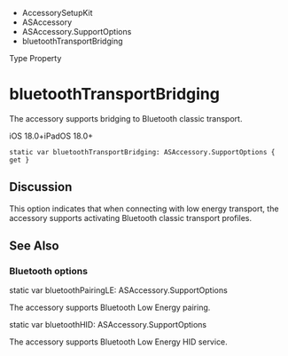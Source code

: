 

- AccessorySetupKit
- ASAccessory
- ASAccessory.SupportOptions
-  bluetoothTransportBridging 

Type Property

# bluetoothTransportBridging

The accessory supports bridging to Bluetooth classic transport.

iOS 18.0+iPadOS 18.0+

``` source
static var bluetoothTransportBridging: ASAccessory.SupportOptions { get }
```

## Discussion

This option indicates that when connecting with low energy transport, the accessory supports activating Bluetooth classic transport profiles.

## See Also

### Bluetooth options

static var bluetoothPairingLE: ASAccessory.SupportOptions

The accessory supports Bluetooth Low Energy pairing.

static var bluetoothHID: ASAccessory.SupportOptions

The accessory supports Bluetooth Low Energy HID service.

